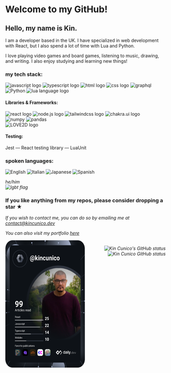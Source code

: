 # Welcome to my GitHub!

## Hello, my name is Kin. 
<p>I am a developer based in the UK. I have specialized in web development with React, but I also spend a lot of time with Lua and Python. </p>
<p>I love playing video games and board games, listening to music, drawing, and writing. I also enjoy studying and learning new things! </p>

### my tech stack:
<img src="https://github.com/kin-cunico/kin-cunico/assets/124842064/b9681761-cf52-4f8a-bc60-40658aa0e0ba" alt="javascript logo" width="50" height="50"/>
<img src="https://github.com/kin-cunico/kin-cunico/assets/124842064/852a3a92-e1b5-4f45-b270-8a392aa72e4e" alt="typescript logo" width="50" height="50"/> 
<img src="https://github.com/kin-cunico/kin-cunico/assets/124842064/1bbbbf33-d2ae-43c8-b679-7669e9f621b1" width="50" height="50" alt="html logo"/> 
<img src="https://github.com/kin-cunico/kin-cunico/assets/124842064/e4eed330-9660-4d92-a043-e3b6168312b9" width="50" height="50" alt="css logo"/> 
<img src="https://img.icons8.com/fluency/48/graphql.png" alt="graphql" width="50" height="50" />
<img src="https://img.icons8.com/color/48/python--v1.png" width="50" height="50" alt="Python"/>
<img src="https://github.com/kin-cunico/kin-cunico/assets/124842064/1153ceef-6895-41e8-abf8-ffb07c2a834d" alt="lua language logo" width="50" height="50" />

#### Libraries & Frameworks:
<div><img src="https://github.com/kin-cunico/kin-cunico/assets/124842064/9bdaba7a-7353-4e3e-b76e-8bc899ddf472" width="50" height="50" alt="react logo"/>
<img src="https://github.com/kin-cunico/kin-cunico/assets/124842064/beea70f8-3d47-458d-b079-5113d1e6c9f3" width="50" height="50" alt="node.js logo"/>
<img src="https://github.com/kin-cunico/kin-cunico/assets/124842064/0d16f862-01e4-40bd-a8a3-6fc67058f13c" width="50" height="50" alt="tailwindcss logo"/>
<img src="https://github.com/kin-cunico/kin-cunico/assets/124842064/e54e6a7a-bd13-49ed-9791-dc5e936eb619" width="50" height="50" alt="chakra.ui logo"/>
 <br/>
<img src="https://img.icons8.com/color/48/numpy.png" width="50" height="50" alt="numpy"/>
<img width="50" height="50" src="https://img.icons8.com/color/48/pandas.png" alt="pandas"/> <br/>
<img src="https://love2d.org/w/images/1/11/love-game-0.10.png" width="50" height="50" alt="LOVE2D logo"/>
</div>

#### Testing:
Jest — React testing library — LuaUnit

### spoken languages:
<div>
	<img src="https://github.com/kin-cunico/kin-cunico/assets/124842064/f16dc235-9f47-4bb9-8d32-b52a53862ddf" alt="English" width="50" height="50" /> 
	<img src="https://github.com/kin-cunico/kin-cunico/assets/124842064/c6dd6ab7-0722-4743-8077-8f63b507f167" alt="Italian" width="50" height="50" />
	<img src="https://github.com/kin-cunico/kin-cunico/assets/124842064/cfaa7325-46e0-49b3-bf9f-3cc34627b2e7" alt="Japanese" width="50" height="50" />
	<img src="https://img.icons8.com/clouds/100/spain.png" alt="Spanish" width="50" height="50"/>
</div>


<i>he/him </br>
<img src="https://github.com/kin-cunico/kin-cunico/assets/124842064/b0fbf5e0-06e8-41a1-9aa8-83d40576eb8d" alt="lgbt flag" width="50" height="50"/></i>

### If you like anything from my repos, please consider dropping a star ★

<i>If you wish to contact me, you can do so by emailing me at contact@kincunico.dev <i>
<p>You can also visit my portfolio <a href="https://kincunico.dev" target="_blank">here</a></p>

<div>
	<a href="https://app.daily.dev/kincunico">
		<img
			src="https://github.com/kin-cunico/kin-cunico/blob/main/devcard.svg"
			alt="Kin Cunico's Dev Card"
			height="400"
			width="250"
			align="left"
		/>
	</a>
	<br />
	<a href="https://github.com/kin-cunico/github-readme-stats">
		<img
			src="https://github-readme-stats-sigma-five.vercel.app/api?username=kin-cunico&count_private=true&show_icons=true&theme=cobalt&bg_color=#eb343a"
			alt="Kin Cunico's GitHub status"
			align="right"
		/>
	</a>
	<a href="https://github.com/kin-cunico/github-readme-stats">
		<img
			src="https://github-readme-stats-sigma-five.vercel.app/api/top-langs/?username=kin-cunico&layout=compact&langs_count=7"
			alt="Kin Cunico GitHub status"
			align="right"
		/>
	</a>
	<br />
</div>
